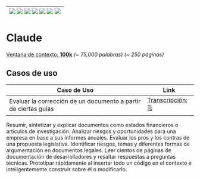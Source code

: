 <div align=right>

|[![](https://img.shields.io/badge/-Inicio-FFF?style=flat&logo=Emlakjet&logoColor=black)](/README.md) [![](https://img.shields.io/badge/-Introducción-FFF?style=flat)](/documentos/intro.md) [![](https://img.shields.io/badge/-Panorámica-FFF?style=flat)](/documentos/panorámica.md) [![](https://img.shields.io/badge/-Prompts-FFF?style=flat)](/documentos/prompts/README.md) [![](https://img.shields.io/badge/-Ingeniería_de_prompts-FFF?style=flat)](/documentos/ingenieriaDePrompts/README.md) [![](https://img.shields.io/badge/-Patrones-FFF?style=flat)](/documentos/ingenieriaDePrompts/patrones/README.md) [![](https://img.shields.io/badge/-Casos_de_uso-FFF?style=flat)](/documentos/casosDeUso/README.md)|
|-|

</div>

# Claude

[Ventana de contexto: **100k**](https://www.anthropic.com/index/100k-context-windows) *(~ 75,000 palabras) (~ 250 páginas)*

## Casos de uso

|Caso de Uso|Link
|-|-|
Evaluar la corrección de un documento a partir de ciertas guías|[Transcripción:🗒️](https://claude.ai/chat/5f146ff5-8408-4f7a-9cea-a94c39d49bcd)
Resumir, sintetizar y explicar documentos como estados financieros o artículos de investigación.
Analizar riesgos y oportunidades para una empresa en base a sus informes anuales.
Evaluar los pros y los contras de una propuesta legislativa.
Identificar riesgos, temas y diferentes formas de argumentación en documentos legales.
Leer cientos de páginas de documentación de desarrolladores y resaltar respuestas a preguntas técnicas.
Prototipar rápidamente al insertar todo un código en el contexto e inteligentemente construir sobre él o modificarlo.